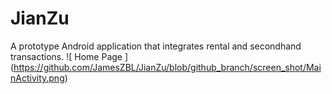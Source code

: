 # JianZu
A prototype Android application that integrates rental and secondhand transactions.
![ Home Page ]
(https://github.com/JamesZBL/JianZu/blob/github_branch/screen_shot/MainActivity.png)
